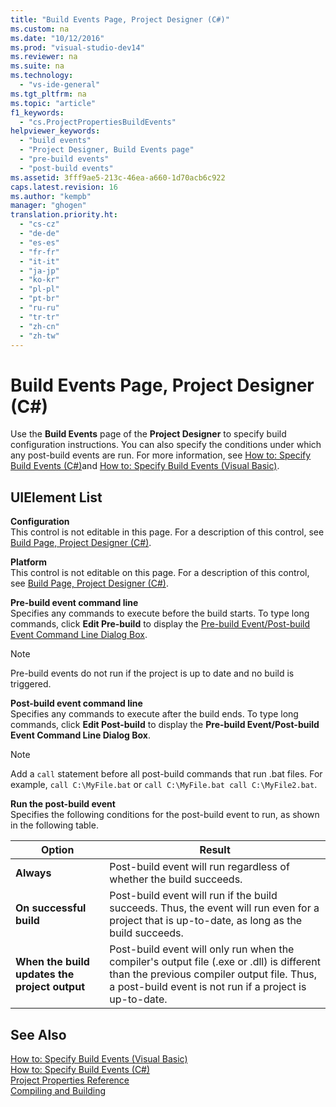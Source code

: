 ```yaml
---
title: "Build Events Page, Project Designer (C#)"
ms.custom: na
ms.date: "10/12/2016"
ms.prod: "visual-studio-dev14"
ms.reviewer: na
ms.suite: na
ms.technology: 
  - "vs-ide-general"
ms.tgt_pltfrm: na
ms.topic: "article"
f1_keywords: 
  - "cs.ProjectPropertiesBuildEvents"
helpviewer_keywords: 
  - "build events"
  - "Project Designer, Build Events page"
  - "pre-build events"
  - "post-build events"
ms.assetid: 3fff9ae5-213c-46ea-a660-1d70acb6c922
caps.latest.revision: 16
ms.author: "kempb"
manager: "ghogen"
translation.priority.ht: 
  - "cs-cz"
  - "de-de"
  - "es-es"
  - "fr-fr"
  - "it-it"
  - "ja-jp"
  - "ko-kr"
  - "pl-pl"
  - "pt-br"
  - "ru-ru"
  - "tr-tr"
  - "zh-cn"
  - "zh-tw"
---
```

# Build Events Page, Project Designer (C#)
Use the **Build Events** page of the **Project Designer** to specify build configuration instructions. You can also specify the conditions under which any post-build events are run. For more information, see [How to: Specify Build Events (C#)](../VS_IDE/how-to--specify-build-events--csharp-.md)and [How to: Specify Build Events (Visual Basic)](../VS_IDE/how-to--specify-build-events--visual-basic-.md).  
  
## UIElement List  
 **Configuration**  
 This control is not editable in this page. For a description of this control, see [Build Page, Project Designer (C#)](../VS_IDE/build-page--project-designer--csharp-.md).  
  
 **Platform**  
 This control is not editable on this page. For a description of this control, see [Build Page, Project Designer (C#)](../VS_IDE/build-page--project-designer--csharp-.md).  
  
 **Pre-build event command line**  
 Specifies any commands to execute before the build starts. To type long commands, click **Edit Pre-build** to display the [Pre-build Event/Post-build Event Command Line Dialog Box](../VS_IDE/pre-build-event-post-build-event-command-line-dialog-box.md).  
  
> [!NOTE]
>  Pre-build events do not run if the project is up to date and no build is triggered.  
  
 **Post-build event command line**  
 Specifies any commands to execute after the build ends. To type long commands, click **Edit Post-build** to display the **Pre-build Event/Post-build Event Command Line Dialog Box**.  
  
> [!NOTE]
>  Add a `call` statement before all post-build commands that run .bat files. For example, `call C:\MyFile.bat` or `call C:\MyFile.bat call C:\MyFile2.bat`.  
  
 **Run the post-build event**  
 Specifies the following conditions for the post-build event to run, as shown in the following table.  
  
|Option|Result|  
|------------|------------|  
|**Always**|Post-build event will run regardless of whether the build succeeds.|  
|**On successful build**|Post-build event will run if the build succeeds. Thus, the event will run even for a project that is up-to-date, as long as the build succeeds.|  
|**When the build updates the project output**|Post-build event will only run when the compiler's output file (.exe or .dll) is different than the previous compiler output file. Thus, a post-build event is not run if a project is up-to-date.|  
  
## See Also  
 [How to: Specify Build Events (Visual Basic)](../VS_IDE/how-to--specify-build-events--visual-basic-.md)   
 [How to: Specify Build Events (C#)](../VS_IDE/how-to--specify-build-events--csharp-.md)   
 [Project Properties Reference](../VS_IDE/project-properties-reference.md)   
 [Compiling and Building](../VS_IDE/compiling-and-building-in-visual-studio.md)